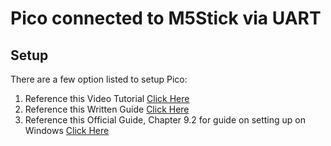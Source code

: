 # Pico connected to M5Stick via UART

## Setup
There are a few option listed to setup Pico:
1. Reference this Video Tutorial [Click Here](https://www.youtube.com/watch?v=B5rQSoOmR5w) 
2. Reference this Written Guide [Click Here](https://www.digikey.sg/en/maker/projects/raspberry-pi-pico-and-rp2040-cc-part-1-blink-and-vs-code/7102fb8bca95452e9df6150f39ae8422)
3. Reference this Official Guide, Chapter 9.2 for guide on setting up on Windows [Click Here](https://datasheets.raspberrypi.com/pico/getting-started-with-pico.pdf) 
